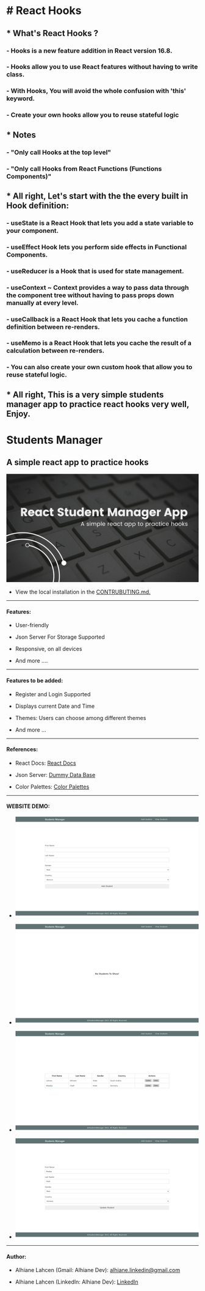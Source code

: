 # # React Hooks
####
## * What's React Hooks ?
####
### - Hooks is a new feature addition in React version 16.8.
####
### - Hooks allow you to use React features without having to write class.

### - With Hooks, You will avoid the whole confusion with 'this' keyword.

### - Create your own hooks allow you to reuse stateful logic

## * Notes

### - "Only call Hooks at the top level"

### - "Only call Hooks from React Functions (Functions Components)"

## * All right, Let's start with the the every built in Hook definition:

### - useState is a React Hook that lets you add a state variable to your component.

### - useEffect Hook lets you perform side effects in Functional Components.

### - useReducer is a Hook that is used for state management.

### - useContext ~ Context provides a way to pass data through the component tree without having to pass props down manually at every level.

### - useCallback is a React Hook that lets you cache a function definition between re-renders.

### - useMemo is a React Hook that lets you cache the result of a calculation between re-renders.

### - You can also create your own custom hook that allow you to reuse stateful logic.

## * All right, This is a very simple students manager app to practice react hooks very well, Enjoy.

# Students Manager

## A simple react app to practice hooks

![Image not found!](https://github.com/AlhianeDev/react-hooks-students-manager-app/blob/main/readme-images/thumbnail.png)

- View the local installation in the [CONTRUBUTING.md.]()

***

#### Features:

* User-friendly
 
* Json Server For Storage Supported

* Responsive, on all devices

* And more ....

***

#### Features to be added:

* Register and Login Supported

* Displays current Date and Time

* Themes: Users can choose among different themes

* And more ...

***

#### References:

* React Docs: [React Docs](https://react.dev/)

* Json Server: [Dummy Data Base](https://www.npmjs.com/package/json-server)

* Color Palettes: [Color Palettes](https://colorhunt.co/)

***

#### WEBSITE DEMO:

*   ![Image not found!](https://github.com/AlhianeDev/react-hooks-students-manager-app/blob/main/readme-images/img-1.png)
    
*   ![Image not found!](https://github.com/AlhianeDev/react-hooks-students-manager-app/blob/main/readme-images/img-2.png)
    
*   ![Image not found!](https://github.com/AlhianeDev/react-hooks-students-manager-app/blob/main/readme-images/img-3.png)

* ![Image not found!](https://github.com/AlhianeDev/react-hooks-students-manager-app/blob/main/readme-images/img-4.png)

***

#### Author:

*   Alhiane Lahcen (Gmail: Alhiane Dev): [alhiane.linkedin@gmail.com](mailto:alhiane.linkedin@gmail.com)

*   Alhiane Lahcen (LinkedIn: Alhiane Dev): [LinkedIn](https://www.linkedin.com/in/lahcen-alhiane-99564b2a6/)
